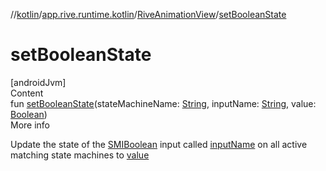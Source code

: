 //[kotlin](../../../index.md)/[app.rive.runtime.kotlin](../index.md)/[RiveAnimationView](index.md)/[setBooleanState](set-boolean-state.md)



# setBooleanState  
[androidJvm]  
Content  
fun [setBooleanState](set-boolean-state.md)(stateMachineName: [String](https://kotlinlang.org/api/latest/jvm/stdlib/kotlin/-string/index.html), inputName: [String](https://kotlinlang.org/api/latest/jvm/stdlib/kotlin/-string/index.html), value: [Boolean](https://kotlinlang.org/api/latest/jvm/stdlib/kotlin/-boolean/index.html))  
More info  


Update the state of the [SMIBoolean](../../app.rive.runtime.kotlin.core/-s-m-i-boolean/index.md) input called [inputName](set-boolean-state.md) on all active matching state machines to [value](set-boolean-state.md)

  



